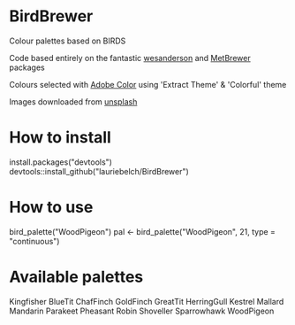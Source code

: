 # BirdBrewer

Colour palettes based on BIRDS

Code based entirely on the fantastic [wesanderson]([https://github.com/karthik/wesanderson]) and [MetBrewer]([https://github.com/BlakeRMills/MetBrewer]) packages

Colours selected with [Adobe Color]([https://color.adobe.com/create/image]) using 'Extract Theme' & 'Colorful' theme

Images downloaded from [unsplash]([https://unsplash.com/])

# How to install
install.packages("devtools")
devtools::install_github("lauriebelch/BirdBrewer")

# How to use 
bird_palette("WoodPigeon")
pal <- bird_palette("WoodPigeon", 21, type = "continuous")

# Available palettes

  Kingfisher
  BlueTit
  ChafFinch
  GoldFinch
  GreatTit
  HerringGull
  Kestrel
  Mallard
  Mandarin
  Parakeet
  Pheasant
  Robin
  Shoveller
  Sparrowhawk
  WoodPigeon

